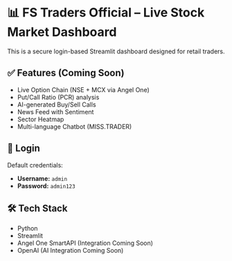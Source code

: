 # 📊 FS Traders Official – Live Stock Market Dashboard

This is a secure login-based Streamlit dashboard designed for retail traders.

## ✅ Features (Coming Soon)

- Live Option Chain (NSE + MCX via Angel One)
- Put/Call Ratio (PCR) analysis
- AI-generated Buy/Sell Calls
- News Feed with Sentiment
- Sector Heatmap
- Multi-language Chatbot (MISS.TRADER)

## 🔐 Login

Default credentials:

- **Username:** `admin`
- **Password:** `admin123`

## 🛠 Tech Stack

- Python
- Streamlit
- Angel One SmartAPI (Integration Coming Soon)
- OpenAI (AI Integration Coming Soon)
